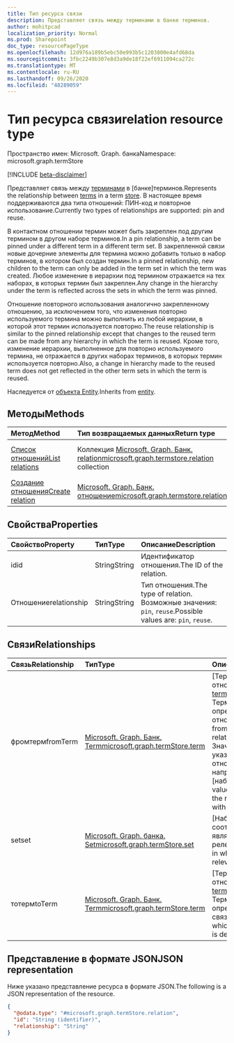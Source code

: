 ```yaml
---
title: Тип ресурса связи
description: Представляет связь между терминами в банке терминов.
author: mohitpcad
localization_priority: Normal
ms.prod: Sharepoint
doc_type: resourcePageType
ms.openlocfilehash: 12d976a189b5ebc50e993b5c1203800e4afd68da
ms.sourcegitcommit: 3fbc2249b307e8d3a9de18f22ef6911094ca272c
ms.translationtype: MT
ms.contentlocale: ru-RU
ms.lasthandoff: 09/26/2020
ms.locfileid: "48289059"
---
```

# <a name="relation-resource-type"></a><span data-ttu-id="aeaa7-103">Тип ресурса связи</span><span class="sxs-lookup"><span data-stu-id="aeaa7-103">relation resource type</span></span>

<span data-ttu-id="aeaa7-104">Пространство имен: Microsoft. Graph. банка</span><span class="sxs-lookup"><span data-stu-id="aeaa7-104">Namespace: microsoft.graph.termStore</span></span>

[!INCLUDE [beta-disclaimer](../../includes/beta-disclaimer.md)]

<span data-ttu-id="aeaa7-105">Представляет связь между [терминами](../resources/termstore-term.md) в [банке]терминов.</span><span class="sxs-lookup"><span data-stu-id="aeaa7-105">Represents the relationship between [terms](../resources/termstore-term.md) in a term [store].</span></span> <span data-ttu-id="aeaa7-106">В настоящее время поддерживаются два типа отношений: ПИН-код и повторное использование.</span><span class="sxs-lookup"><span data-stu-id="aeaa7-106">Currently two types of relationships are supported: pin and reuse.</span></span> 

<span data-ttu-id="aeaa7-107">В контактном отношении термин может быть закреплен под другим термином в другом наборе терминов.</span><span class="sxs-lookup"><span data-stu-id="aeaa7-107">In a pin relationship, a term can be pinned under a different term in a different term set.</span></span> <span data-ttu-id="aeaa7-108">В закрепленной связи новые дочерние элементы для термина можно добавить только в набор терминов, в котором был создан термин.</span><span class="sxs-lookup"><span data-stu-id="aeaa7-108">In a pinned relationship, new children to the term can only be added in the term set in which the term was created.</span></span> <span data-ttu-id="aeaa7-109">Любое изменение в иерархии под термином отражается на тех наборах, в которых термин был закреплен.</span><span class="sxs-lookup"><span data-stu-id="aeaa7-109">Any change in the hierarchy under the term is reflected across the sets in which the term was pinned.</span></span> 

<span data-ttu-id="aeaa7-110">Отношение повторного использования аналогично закрепленному отношению, за исключением того, что изменения повторно используемого термина можно выполнить из любой иерархии, в которой этот термин используется повторно.</span><span class="sxs-lookup"><span data-stu-id="aeaa7-110">The reuse relationship is similar to the pinned relationship except that changes to the reused term can be made from any hierarchy in which the term is reused.</span></span> <span data-ttu-id="aeaa7-111">Кроме того, изменение иерархии, выполненное для повторно используемого термина, не отражается в других наборах терминов, в которых термин используется повторно.</span><span class="sxs-lookup"><span data-stu-id="aeaa7-111">Also, a change in hierarchy made to the reused term does not get reflected in the other term sets in which the term is reused.</span></span>

<span data-ttu-id="aeaa7-112">Наследуется от [объекта Entity](../resources/entity.md).</span><span class="sxs-lookup"><span data-stu-id="aeaa7-112">Inherits from [entity](../resources/entity.md).</span></span>

## <a name="methods"></a><span data-ttu-id="aeaa7-113">Методы</span><span class="sxs-lookup"><span data-stu-id="aeaa7-113">Methods</span></span>
|<span data-ttu-id="aeaa7-114">Метод</span><span class="sxs-lookup"><span data-stu-id="aeaa7-114">Method</span></span>|<span data-ttu-id="aeaa7-115">Тип возвращаемых данных</span><span class="sxs-lookup"><span data-stu-id="aeaa7-115">Return type</span></span>|<span data-ttu-id="aeaa7-116">Описание</span><span class="sxs-lookup"><span data-stu-id="aeaa7-116">Description</span></span>|
|:---|:---|:---|
|[<span data-ttu-id="aeaa7-117">Список отношений</span><span class="sxs-lookup"><span data-stu-id="aeaa7-117">List relations</span></span>](../api/termstore-term-list-relations.md)|<span data-ttu-id="aeaa7-118">Коллекция [Microsoft. Graph. Банк. relation](../resources/termstore-relation.md)</span><span class="sxs-lookup"><span data-stu-id="aeaa7-118">[microsoft.graph.termstore.relation](../resources/termstore-relation.md) collection</span></span>|<span data-ttu-id="aeaa7-119">Получение списка объектов **relation** .</span><span class="sxs-lookup"><span data-stu-id="aeaa7-119">Retrieve a list of **relation** objects.</span></span>|
|[<span data-ttu-id="aeaa7-120">Создание отношения</span><span class="sxs-lookup"><span data-stu-id="aeaa7-120">Create relation</span></span>](../api/termstore-relation-post.md)|[<span data-ttu-id="aeaa7-121">Microsoft. Graph. Банк. отношение</span><span class="sxs-lookup"><span data-stu-id="aeaa7-121">microsoft.graph.termstore.relation</span></span>](../resources/termstore-relation.md)|<span data-ttu-id="aeaa7-122">Создание объекта **связи** .</span><span class="sxs-lookup"><span data-stu-id="aeaa7-122">Create a new **relation** object.</span></span>|


## <a name="properties"></a><span data-ttu-id="aeaa7-123">Свойства</span><span class="sxs-lookup"><span data-stu-id="aeaa7-123">Properties</span></span>
|<span data-ttu-id="aeaa7-124">Свойство</span><span class="sxs-lookup"><span data-stu-id="aeaa7-124">Property</span></span>|<span data-ttu-id="aeaa7-125">Тип</span><span class="sxs-lookup"><span data-stu-id="aeaa7-125">Type</span></span>|<span data-ttu-id="aeaa7-126">Описание</span><span class="sxs-lookup"><span data-stu-id="aeaa7-126">Description</span></span>|
|:---|:---|:---|
|<span data-ttu-id="aeaa7-127">id</span><span class="sxs-lookup"><span data-stu-id="aeaa7-127">id</span></span>|<span data-ttu-id="aeaa7-128">String</span><span class="sxs-lookup"><span data-stu-id="aeaa7-128">String</span></span>|<span data-ttu-id="aeaa7-129">Идентификатор отношения.</span><span class="sxs-lookup"><span data-stu-id="aeaa7-129">The ID of the relation.</span></span>|
|<span data-ttu-id="aeaa7-130">Отношение</span><span class="sxs-lookup"><span data-stu-id="aeaa7-130">relationship</span></span>|<span data-ttu-id="aeaa7-131">String</span><span class="sxs-lookup"><span data-stu-id="aeaa7-131">String</span></span>|<span data-ttu-id="aeaa7-132">Тип отношения.</span><span class="sxs-lookup"><span data-stu-id="aeaa7-132">The type of relation.</span></span> <span data-ttu-id="aeaa7-133">Возможные значения: `pin`, `reuse`.</span><span class="sxs-lookup"><span data-stu-id="aeaa7-133">Possible values are: `pin`, `reuse`.</span></span>|

## <a name="relationships"></a><span data-ttu-id="aeaa7-134">Связи</span><span class="sxs-lookup"><span data-stu-id="aeaa7-134">Relationships</span></span>
|<span data-ttu-id="aeaa7-135">Связь</span><span class="sxs-lookup"><span data-stu-id="aeaa7-135">Relationship</span></span>|<span data-ttu-id="aeaa7-136">Тип</span><span class="sxs-lookup"><span data-stu-id="aeaa7-136">Type</span></span>|<span data-ttu-id="aeaa7-137">Описание</span><span class="sxs-lookup"><span data-stu-id="aeaa7-137">Description</span></span>|
|:---|:---|:---|
|<span data-ttu-id="aeaa7-138">фромтерм</span><span class="sxs-lookup"><span data-stu-id="aeaa7-138">fromTerm</span></span>|[<span data-ttu-id="aeaa7-139">Microsoft. Graph. Банк. Term</span><span class="sxs-lookup"><span data-stu-id="aeaa7-139">microsoft.graph.termStore.term</span></span>](../resources/termstore-term.md)|<span data-ttu-id="aeaa7-140">[Термин] "от" отношения.</span><span class="sxs-lookup"><span data-stu-id="aeaa7-140">The from [term] of the relation.</span></span> <span data-ttu-id="aeaa7-141">Термин, в котором определено отношение.</span><span class="sxs-lookup"><span data-stu-id="aeaa7-141">The term from which the relationship is defined.</span></span> <span data-ttu-id="aeaa7-142">Значение NULL указывает на то, что отношение напрямую с [набором].</span><span class="sxs-lookup"><span data-stu-id="aeaa7-142">A null value would indicate the relation is directly with the [set].</span></span> |
|<span data-ttu-id="aeaa7-143">set</span><span class="sxs-lookup"><span data-stu-id="aeaa7-143">set</span></span>|[<span data-ttu-id="aeaa7-144">Microsoft. Graph. банка. Set</span><span class="sxs-lookup"><span data-stu-id="aeaa7-144">microsoft.graph.termStore.set</span></span>](../resources/termstore-set.md)|<span data-ttu-id="aeaa7-145">[Набор] , в котором соотношение является релевантным.</span><span class="sxs-lookup"><span data-stu-id="aeaa7-145">The [set] in which the relation is relevant.</span></span>|
|<span data-ttu-id="aeaa7-146">тотерм</span><span class="sxs-lookup"><span data-stu-id="aeaa7-146">toTerm</span></span>|[<span data-ttu-id="aeaa7-147">Microsoft. Graph. Банк. Term</span><span class="sxs-lookup"><span data-stu-id="aeaa7-147">microsoft.graph.termStore.term</span></span>](../resources/termstore-term.md)|<span data-ttu-id="aeaa7-148">[Термин] "Кому" отношения.</span><span class="sxs-lookup"><span data-stu-id="aeaa7-148">The to [term] of the relation.</span></span> <span data-ttu-id="aeaa7-149">Термин, для которого определена связь.</span><span class="sxs-lookup"><span data-stu-id="aeaa7-149">The term to which the relationship is defined.</span></span>|

## <a name="json-representation"></a><span data-ttu-id="aeaa7-150">Представление в формате JSON</span><span class="sxs-lookup"><span data-stu-id="aeaa7-150">JSON representation</span></span>
<span data-ttu-id="aeaa7-151">Ниже указано представление ресурса в формате JSON.</span><span class="sxs-lookup"><span data-stu-id="aeaa7-151">The following is a JSON representation of the resource.</span></span>
<!-- {
  "blockType": "resource",
  "keyProperty": "id",
  "@odata.type": "microsoft.graph.termStore.relation",
  "baseType": "microsoft.graph.entity",
  "openType": false
}
-->
``` json
{
  "@odata.type": "#microsoft.graph.termStore.relation",
  "id": "String (identifier)",
  "relationship": "String"
}
```

[microsoft.graph.termStore.term]: termstore-term.md
[microsoft.graph.termStore.set]: termstore-set.md
[microsoft.graph.termStore.relations]: termstore-relation.md
[microsoft.graph.termStore.relation]: termstore-relation.md
[восстановлен]: ../resources/termstore-store.md
[store]: ../resources/termstore-store.md
[банком]: ../resources/termstore-term.md
[term]: ../resources/termstore-term.md
[set]: ../resources/termstore-set.md

<!--
{
  "type": "#page.annotation",
  "description": "TermRelation is the entity for mapping relations between different terms",
  "keywords": "termRelation,facet,resource",
  "section": "documentation",
  "tocPath": "TermRelation",
  "tocBookmarks": {
    "Resources/termStore.relation": "#"
  },
  "suppressions": []
}
-->


